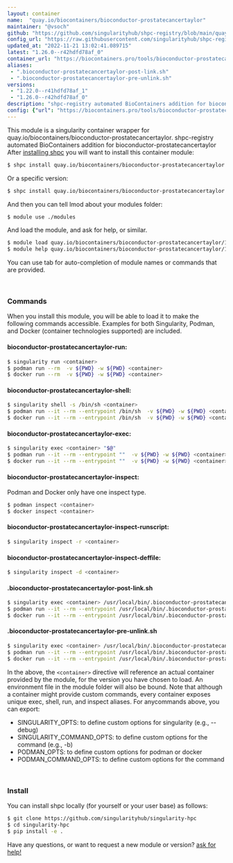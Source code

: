 ```yaml
---
layout: container
name:  "quay.io/biocontainers/bioconductor-prostatecancertaylor"
maintainer: "@vsoch"
github: "https://github.com/singularityhub/shpc-registry/blob/main/quay.io/biocontainers/bioconductor-prostatecancertaylor/container.yaml"
config_url: "https://raw.githubusercontent.com/singularityhub/shpc-registry/main/quay.io/biocontainers/bioconductor-prostatecancertaylor/container.yaml"
updated_at: "2022-11-21 13:02:41.089715"
latest: "1.26.0--r42hdfd78af_0"
container_url: "https://biocontainers.pro/tools/bioconductor-prostatecancertaylor"
aliases:
 - ".bioconductor-prostatecancertaylor-post-link.sh"
 - ".bioconductor-prostatecancertaylor-pre-unlink.sh"
versions:
 - "1.22.0--r41hdfd78af_1"
 - "1.26.0--r42hdfd78af_0"
description: "shpc-registry automated BioContainers addition for bioconductor-prostatecancertaylor"
config: {"url": "https://biocontainers.pro/tools/bioconductor-prostatecancertaylor", "maintainer": "@vsoch", "description": "shpc-registry automated BioContainers addition for bioconductor-prostatecancertaylor", "latest": {"1.26.0--r42hdfd78af_0": "sha256:677946d485abf654db708aa6affd0edfd8d2d6524f1365aaa52133bfbc8b306b"}, "tags": {"1.22.0--r41hdfd78af_1": "sha256:25e5f8b0c4cef292a613861e514fc045a3dfb964d6116366c6ed6e74d53810e4", "1.26.0--r42hdfd78af_0": "sha256:677946d485abf654db708aa6affd0edfd8d2d6524f1365aaa52133bfbc8b306b"}, "docker": "quay.io/biocontainers/bioconductor-prostatecancertaylor", "aliases": {".bioconductor-prostatecancertaylor-post-link.sh": "/usr/local/bin/.bioconductor-prostatecancertaylor-post-link.sh", ".bioconductor-prostatecancertaylor-pre-unlink.sh": "/usr/local/bin/.bioconductor-prostatecancertaylor-pre-unlink.sh"}}
---
```


This module is a singularity container wrapper for quay.io/biocontainers/bioconductor-prostatecancertaylor.
shpc-registry automated BioContainers addition for bioconductor-prostatecancertaylor
After [installing shpc](#install) you will want to install this container module:


```bash
$ shpc install quay.io/biocontainers/bioconductor-prostatecancertaylor
```

Or a specific version:

```bash
$ shpc install quay.io/biocontainers/bioconductor-prostatecancertaylor:1.26.0--r42hdfd78af_0
```

And then you can tell lmod about your modules folder:

```bash
$ module use ./modules
```

And load the module, and ask for help, or similar.

```bash
$ module load quay.io/biocontainers/bioconductor-prostatecancertaylor/1.26.0--r42hdfd78af_0
$ module help quay.io/biocontainers/bioconductor-prostatecancertaylor/1.26.0--r42hdfd78af_0
```

You can use tab for auto-completion of module names or commands that are provided.

<br>

### Commands

When you install this module, you will be able to load it to make the following commands accessible.
Examples for both Singularity, Podman, and Docker (container technologies supported) are included.

#### bioconductor-prostatecancertaylor-run:

```bash
$ singularity run <container>
$ podman run --rm  -v ${PWD} -w ${PWD} <container>
$ docker run --rm  -v ${PWD} -w ${PWD} <container>
```

#### bioconductor-prostatecancertaylor-shell:

```bash
$ singularity shell -s /bin/sh <container>
$ podman run --it --rm --entrypoint /bin/sh  -v ${PWD} -w ${PWD} <container>
$ docker run --it --rm --entrypoint /bin/sh  -v ${PWD} -w ${PWD} <container>
```

#### bioconductor-prostatecancertaylor-exec:

```bash
$ singularity exec <container> "$@"
$ podman run --it --rm --entrypoint ""  -v ${PWD} -w ${PWD} <container> "$@"
$ docker run --it --rm --entrypoint ""  -v ${PWD} -w ${PWD} <container> "$@"
```

#### bioconductor-prostatecancertaylor-inspect:

Podman and Docker only have one inspect type.

```bash
$ podman inspect <container>
$ docker inspect <container>
```

#### bioconductor-prostatecancertaylor-inspect-runscript:

```bash
$ singularity inspect -r <container>
```

#### bioconductor-prostatecancertaylor-inspect-deffile:

```bash
$ singularity inspect -d <container>
```


#### .bioconductor-prostatecancertaylor-post-link.sh

```bash
$ singularity exec <container> /usr/local/bin/.bioconductor-prostatecancertaylor-post-link.sh
$ podman run --it --rm --entrypoint /usr/local/bin/.bioconductor-prostatecancertaylor-post-link.sh   -v ${PWD} -w ${PWD} <container> -c " $@"
$ docker run --it --rm --entrypoint /usr/local/bin/.bioconductor-prostatecancertaylor-post-link.sh   -v ${PWD} -w ${PWD} <container> -c " $@"
```


#### .bioconductor-prostatecancertaylor-pre-unlink.sh

```bash
$ singularity exec <container> /usr/local/bin/.bioconductor-prostatecancertaylor-pre-unlink.sh
$ podman run --it --rm --entrypoint /usr/local/bin/.bioconductor-prostatecancertaylor-pre-unlink.sh   -v ${PWD} -w ${PWD} <container> -c " $@"
$ docker run --it --rm --entrypoint /usr/local/bin/.bioconductor-prostatecancertaylor-pre-unlink.sh   -v ${PWD} -w ${PWD} <container> -c " $@"
```



In the above, the `<container>` directive will reference an actual container provided
by the module, for the version you have chosen to load. An environment file in the
module folder will also be bound. Note that although a container
might provide custom commands, every container exposes unique exec, shell, run, and
inspect aliases. For anycommands above, you can export:

 - SINGULARITY_OPTS: to define custom options for singularity (e.g., --debug)
 - SINGULARITY_COMMAND_OPTS: to define custom options for the command (e.g., -b)
 - PODMAN_OPTS: to define custom options for podman or docker
 - PODMAN_COMMAND_OPTS: to define custom options for the command

<br>

### Install

You can install shpc locally (for yourself or your user base) as follows:

```bash
$ git clone https://github.com/singularityhub/singularity-hpc
$ cd singularity-hpc
$ pip install -e .
```

Have any questions, or want to request a new module or version? [ask for help!](https://github.com/singularityhub/singularity-hpc/issues)